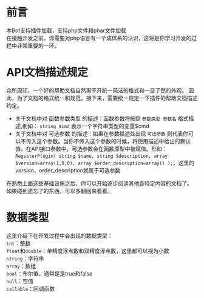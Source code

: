 # 前言
本Bot支持插件加载，支持php文件和phar文件加载  
在接触开发之前，你需要对php语言有一个成体系的认识，这将是你学习开发的过程中非常重要的一环。
# API文档描述规定
众所周知，一个好的帮助文档自然离不开统一简洁的格式和一目了然的外观。
因此，为了文档的格式统一和规范，接下来，需要统一规定一下插件的帮助文档描述约定。
* 关于文档中对 函数参数类型 的描述：函数参数将按照 `参数类型 参数名` 格式描述,例如： `string $cmd` 表示一个字符串类型的变量$cmd  
* 关于文档中对 可选参数 的描述：如果在参数描述处出现 `可选参数` 则代表你可以不传入这个参数。当你不传入这个参数的时候，将使用描述中给出的默认值。在API接口参数中，可选参数会在函数原型中被赋值。形如：`RegisterPlugin( string $name, string $description, array $version=array(1,0,0), array $order_description=array() );`，这里的$version，$order\_description就属于可选参数

在熟悉上面这些基础设施之后，你可以开始逐步阅读其他各特定内容的文档了。  
如果碰到遗忘了的东西，可以多翻回来看看。
# 数据类型
这里介绍下在开发过程中会出现的数据类型：  
`int`：整数  
`float`和`double`：单精度浮点数和双精度浮点数，这里都可以视为小数  
`string`：字符串  
`array`：数组  
`bool`：布尔值，通常是是true和false  
`null`：空值  
`callable`：回调函数  
